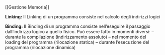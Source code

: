[[Gestione Memoria]]

**Linking:**
Il Linking di un programma consiste nel calcolo degli indirizzi logici

**Binding:**
Il Binding di un programma consiste nell’eseguire il passaggio dall’indirizzo logico a quello fisico. 
Può essere fatto in momenti diversi:
– durante la compilazione (indirizzamento assoluto)
– nel momento del loading del programma (rilocazione statica)
– durante l’esecuzione del programma (rilocazione dinamica)